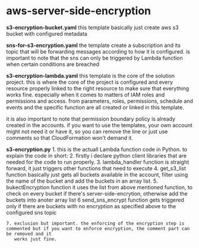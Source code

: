 # aws-server-side-encryption

**s3-encryption-bucket.yaml**
  this template basically just create aws s3 bucket with configured metadata

 **sns-for-s3-encryption.yaml**
    the template create a subscription and its topic that will be forwarding messages according to how it is configured. is important to note that the sns can only 
    be triggered by Lambda function when certain conditions are breached


**s3-encryption-lambda.yaml**
  this template is the core of the solution project. this is where the core of the project is configured and every resource properly linked to the right resource to 
  make sure that everything works fine. especially when it comes to matters of IAM roles and permissions and access. from parameters, roles, permissions, schedule 
  and events and the specific function are all created or linked in this template.

  it is also important to note that permission boundary policy is already created in the accounts. if you want to use the templates, your own account might not need 
  it or have it, so you can remove the line or just use comments so that CloudFormation won't demand it.


 **s3-encryption.py**
    1. this is the actuall Lambda function code in Python. to explain the code in short:
    2. firstly i declare python client libraries that are needed for the code to run properly.
    3. lambda_handler function is straight forward, it just triggers other functions that need to execute
    4. get_s3_list function basically just gets all buckets available in the account, filter using the name of the bucket and add the buckets in an array list.
    5. bukectEncryption function it uses the list from above mentioned function, to check on every bucket if there's server-side-encrytion, otherwise add the 
        buckets into anoter array list
    6 send_sns_encrypt function gets triggered only if there are buckets with no encryption as specified above to the configured sns topic

    7. exclusion but important. the enforcing of the encryption step is commented but if you want to enforce encryption, the comment part can be removed and it 
       works just fine.
 
